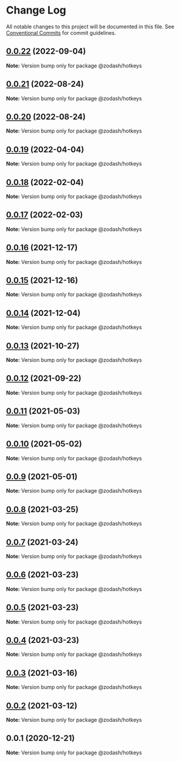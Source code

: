# Change Log

All notable changes to this project will be documented in this file.
See [Conventional Commits](https://conventionalcommits.org) for commit guidelines.

## [0.0.22](https://github.com/zcorky/zodash/compare/@zodash/hotkeys@0.0.21...@zodash/hotkeys@0.0.22) (2022-09-04)

**Note:** Version bump only for package @zodash/hotkeys





## [0.0.21](https://github.com/zcorky/zodash/compare/@zodash/hotkeys@0.0.20...@zodash/hotkeys@0.0.21) (2022-08-24)

**Note:** Version bump only for package @zodash/hotkeys





## [0.0.20](https://github.com/zcorky/zodash/compare/@zodash/hotkeys@0.0.19...@zodash/hotkeys@0.0.20) (2022-08-24)

**Note:** Version bump only for package @zodash/hotkeys





## [0.0.19](https://github.com/zcorky/zodash/compare/@zodash/hotkeys@0.0.18...@zodash/hotkeys@0.0.19) (2022-04-04)

**Note:** Version bump only for package @zodash/hotkeys





## [0.0.18](https://github.com/zcorky/zodash/compare/@zodash/hotkeys@0.0.17...@zodash/hotkeys@0.0.18) (2022-02-04)

**Note:** Version bump only for package @zodash/hotkeys





## [0.0.17](https://github.com/zcorky/zodash/compare/@zodash/hotkeys@0.0.16...@zodash/hotkeys@0.0.17) (2022-02-03)

**Note:** Version bump only for package @zodash/hotkeys





## [0.0.16](https://github.com/zcorky/zodash/compare/@zodash/hotkeys@0.0.15...@zodash/hotkeys@0.0.16) (2021-12-17)

**Note:** Version bump only for package @zodash/hotkeys





## [0.0.15](https://github.com/zcorky/zodash/compare/@zodash/hotkeys@0.0.14...@zodash/hotkeys@0.0.15) (2021-12-16)

**Note:** Version bump only for package @zodash/hotkeys





## [0.0.14](https://github.com/zcorky/zodash/compare/@zodash/hotkeys@0.0.13...@zodash/hotkeys@0.0.14) (2021-12-04)

**Note:** Version bump only for package @zodash/hotkeys





## [0.0.13](https://github.com/zcorky/zodash/compare/@zodash/hotkeys@0.0.12...@zodash/hotkeys@0.0.13) (2021-10-27)

**Note:** Version bump only for package @zodash/hotkeys





## [0.0.12](https://github.com/zcorky/zodash/compare/@zodash/hotkeys@0.0.11...@zodash/hotkeys@0.0.12) (2021-09-22)

**Note:** Version bump only for package @zodash/hotkeys





## [0.0.11](https://github.com/zcorky/zodash/compare/@zodash/hotkeys@0.0.10...@zodash/hotkeys@0.0.11) (2021-05-03)

**Note:** Version bump only for package @zodash/hotkeys





## [0.0.10](https://github.com/zcorky/zodash/compare/@zodash/hotkeys@0.0.9...@zodash/hotkeys@0.0.10) (2021-05-02)

**Note:** Version bump only for package @zodash/hotkeys





## [0.0.9](https://github.com/zcorky/zodash/compare/@zodash/hotkeys@0.0.8...@zodash/hotkeys@0.0.9) (2021-05-01)

**Note:** Version bump only for package @zodash/hotkeys





## [0.0.8](https://github.com/zcorky/zodash/compare/@zodash/hotkeys@0.0.7...@zodash/hotkeys@0.0.8) (2021-03-25)

**Note:** Version bump only for package @zodash/hotkeys





## [0.0.7](https://github.com/zcorky/zodash/compare/@zodash/hotkeys@0.0.6...@zodash/hotkeys@0.0.7) (2021-03-24)

**Note:** Version bump only for package @zodash/hotkeys





## [0.0.6](https://github.com/zcorky/zodash/compare/@zodash/hotkeys@0.0.5...@zodash/hotkeys@0.0.6) (2021-03-23)

**Note:** Version bump only for package @zodash/hotkeys





## [0.0.5](https://github.com/zcorky/zodash/compare/@zodash/hotkeys@0.0.4...@zodash/hotkeys@0.0.5) (2021-03-23)

**Note:** Version bump only for package @zodash/hotkeys





## [0.0.4](https://github.com/zcorky/zodash/compare/@zodash/hotkeys@0.0.3...@zodash/hotkeys@0.0.4) (2021-03-23)

**Note:** Version bump only for package @zodash/hotkeys





## [0.0.3](https://github.com/zcorky/zodash/compare/@zodash/hotkeys@0.0.2...@zodash/hotkeys@0.0.3) (2021-03-16)

**Note:** Version bump only for package @zodash/hotkeys





## [0.0.2](https://github.com/zcorky/zodash/compare/@zodash/hotkeys@0.0.1...@zodash/hotkeys@0.0.2) (2021-03-12)

**Note:** Version bump only for package @zodash/hotkeys





## 0.0.1 (2020-12-21)

**Note:** Version bump only for package @zodash/hotkeys
